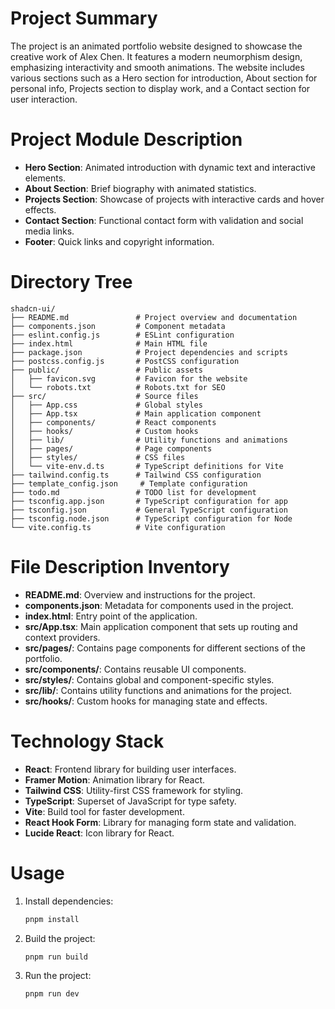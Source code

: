 # Project Summary
The project is an animated portfolio website designed to showcase the creative work of Alex Chen. It features a modern neumorphism design, emphasizing interactivity and smooth animations. The website includes various sections such as a Hero section for introduction, About section for personal info, Projects section to display work, and a Contact section for user interaction.

# Project Module Description
- **Hero Section**: Animated introduction with dynamic text and interactive elements.
- **About Section**: Brief biography with animated statistics.
- **Projects Section**: Showcase of projects with interactive cards and hover effects.
- **Contact Section**: Functional contact form with validation and social media links.
- **Footer**: Quick links and copyright information.

# Directory Tree
```
shadcn-ui/
├── README.md               # Project overview and documentation
├── components.json         # Component metadata
├── eslint.config.js        # ESLint configuration
├── index.html              # Main HTML file
├── package.json            # Project dependencies and scripts
├── postcss.config.js       # PostCSS configuration
├── public/                 # Public assets
│   ├── favicon.svg         # Favicon for the website
│   └── robots.txt          # Robots.txt for SEO
├── src/                    # Source files
│   ├── App.css             # Global styles
│   ├── App.tsx             # Main application component
│   ├── components/         # React components
│   ├── hooks/              # Custom hooks
│   ├── lib/                # Utility functions and animations
│   ├── pages/              # Page components
│   ├── styles/             # CSS files
│   └── vite-env.d.ts       # TypeScript definitions for Vite
├── tailwind.config.ts      # Tailwind CSS configuration
├── template_config.json     # Template configuration
├── todo.md                 # TODO list for development
├── tsconfig.app.json       # TypeScript configuration for app
├── tsconfig.json           # General TypeScript configuration
├── tsconfig.node.json      # TypeScript configuration for Node
└── vite.config.ts          # Vite configuration
```

# File Description Inventory
- **README.md**: Overview and instructions for the project.
- **components.json**: Metadata for components used in the project.
- **index.html**: Entry point of the application.
- **src/App.tsx**: Main application component that sets up routing and context providers.
- **src/pages/**: Contains page components for different sections of the portfolio.
- **src/components/**: Contains reusable UI components.
- **src/styles/**: Contains global and component-specific styles.
- **src/lib/**: Contains utility functions and animations for the project.
- **src/hooks/**: Custom hooks for managing state and effects.

# Technology Stack
- **React**: Frontend library for building user interfaces.
- **Framer Motion**: Animation library for React.
- **Tailwind CSS**: Utility-first CSS framework for styling.
- **TypeScript**: Superset of JavaScript for type safety.
- **Vite**: Build tool for faster development.
- **React Hook Form**: Library for managing form state and validation.
- **Lucide React**: Icon library for React.

# Usage
1. Install dependencies: 
   ```bash
   pnpm install
   ```
2. Build the project:
   ```bash
   pnpm run build
   ```
3. Run the project:
   ```bash
   pnpm run dev
   ```
